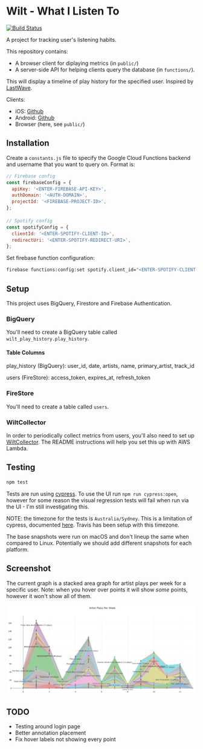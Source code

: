 # Wilt - What I Listen To

[![Build Status](https://travis-ci.org/oliveroneill/wilt.svg?branch=master)](https://travis-ci.org/oliveroneill/wilt)

A project for tracking user's listening habits.

This repository contains:
- A browser client for diplaying metrics (in `public/`)
- A server-side API for helping clients query the database (in `functions/`).

This will display a timeline of play history for the specified user.
Inspired by [LastWave](https://github.com/taurheim/LastWave).

Clients:
- iOS: [Github](https://github.com/oliveroneill/wilt-ios)
- Android: [Github](https://github.com/oliveroneill/wilt-android)
- Browser (here, see `public/`)

## Installation
Create a `constants.js` file to specify the Google Cloud Functions backend and
username that you want to query on.
Format is:
```javascript
// Firebase config
const firebaseConfig = {
  apiKey: '<ENTER-FIREBASE-API-KEY>',
  authDomain: '<AUTH-DOMAIN>',
  projectId: '<FIREBASE-PROJECT-ID>',
};

// Spotify config
const spotifyConfig = {
  clientId: '<ENTER-SPOTIFY-CLIENT-ID>',
  redirectUri: '<ENTER-SPOTIFY-REDIRECT-URI>',
};
```

Set firebase function configuration:
```bash
firebase functions:config:set spotify.client_id="<ENTER-SPOTIFY-CLIENT-ID>" spotify.client_secret="<ENTER-SPOTIFY-CLIENT-SECRET>"
```

## Setup
This project uses BigQuery, Firestore and Firebase Authentication.

### BigQuery
You'll need to create a BigQuery table called `wilt_play_history.play_history`.

#### Table Columns
play_history (BigQuery): user_id, date, artists, name, primary_artist, track_id

users (FireStore): access_token, expires_at, refresh_token

### FireStore
You'll need to create a table called `users`.

### WiltCollector

In order to periodically collect metrics from users, you'll also need
to set up [WiltCollector](https://github.com/oliveroneill/WiltCollector).
The README instructions will help you set this up with AWS Lambda.

## Testing
```bash
npm test
```
Tests are run using [cypress](https://www.cypress.io/).
To use the UI run `npm run cypress:open`, however for some reason the
visual regression tests will fail when run via the UI - I'm still investigating
this.

NOTE: the timezone for the tests is `Australia/Sydney`. This is a limitation of
cypress, documented [here](https://github.com/cypress-io/cypress/issues/1043).
Travis has been setup with this timezone.

The base snapshots were run on macOS and don't lineup the same when compared to
Linux. Potentially we should add different snapshots for each platform.

## Screenshot
The current graph is a stacked area graph for artist plays per week for a
specific user. Note: when you hover over points it will show *some*
points, however it won't show all of them.

![My play history](screenshot.png)

## TODO
- Testing around login page
- Better annotation placement
- Fix hover labels not showing every point
